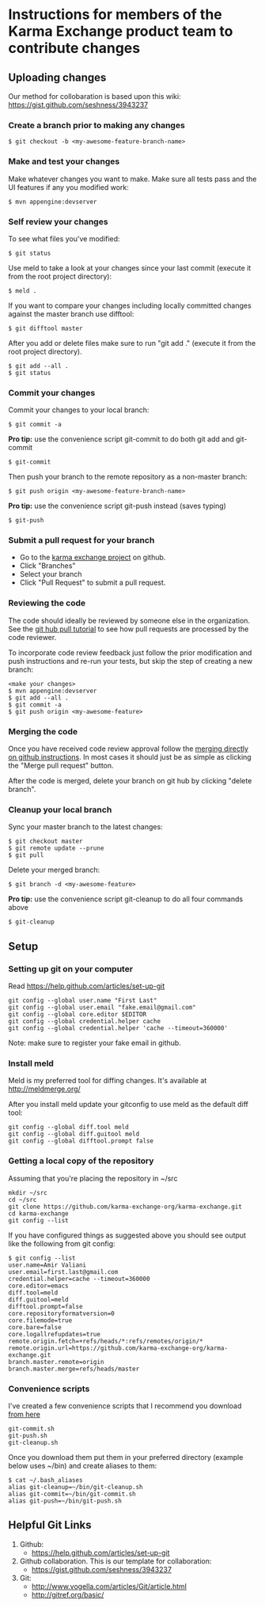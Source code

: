 # Instructions for members of the Karma Exchange product team to contribute changes

## Uploading changes

Our method for collobaration is based upon this wiki: https://gist.github.com/seshness/3943237

### Create a branch prior to making any changes

    $ git checkout -b <my-awesome-feature-branch-name>

### Make and test your changes

Make whatever changes you want to make. Make sure all tests pass and the UI features if any you modified work:

    $ mvn appengine:devserver

### Self review your changes

To see what files you've modified:

    $ git status

Use meld to take a look at your changes since your last commit (execute it from the root project directory):

    $ meld .

If you want to compare your changes including locally committed changes against the master branch use difftool:

    $ git difftool master

After you add or delete files make sure to run "git add ." (execute it from the root project directory).

    $ git add --all .
    $ git status

### Commit your changes

Commit your changes to your local branch:

    $ git commit -a

**Pro tip:** use the convenience script git-commit to do both git add and git-commit

    $ git-commit   

Then push your branch to the remote repository as a non-master branch:

    $ git push origin <my-awesome-feature-branch-name>

**Pro tip:** use the convenience script git-push instead (saves typing)

    $ git-push


### Submit a pull request for your branch

* Go to the [karma exchange project](https://github.com/karma-exchange-org/karma-exchange.git) on github.
* Click "Branches"
* Select your branch
* Click "Pull Request" to submit a pull request.

### Reviewing the code

The code should ideally be reviewed by someone else in the organization. See the [git hub pull tutorial](https://help.github.com/articles/using-pull-requests#managing-pull-requests) to see how pull requests are processed by the code reviewer.

To incorporate code review feedback just follow the prior modification and push instructions and re-run your tests, but skip the step of creating a new branch:

    <make your changes>
    $ mvn appengine:devserver
    $ git add --all .
    $ git commit -a    
    $ git push origin <my-awesome-feature>

### Merging the code

Once you have received code review approval follow the [merging directly on github instructions](https://help.github.com/articles/merging-a-pull-request). In most cases it should just be as simple as clicking the "Merge pull request" button.

After the code is merged, delete your branch on git hub by clicking "delete branch".

### Cleanup your local branch

Sync your master branch to the latest changes:

    $ git checkout master
    $ git remote update --prune
    $ git pull

Delete your merged branch:

    $ git branch -d <my-awesome-feature>

**Pro tip:** use the convenience script git-cleanup to do all four commands above

    $ git-cleanup

## Setup

### Setting up git on your computer

Read https://help.github.com/articles/set-up-git

    git config --global user.name "First Last"
    git config --global user.email "fake.email@gmail.com"
    git config --global core.editor $EDITOR
    git config --global credential.helper cache
    git config --global credential.helper 'cache --timeout=360000'

Note: make sure to register your fake email in github.

### Install meld

Meld is my preferred tool for diffing changes. It's available at http://meldmerge.org/

After you install meld update your gitconfig to use meld as the default diff tool:

    git config --global diff.tool meld
    git config --global diff.guitool meld
    git config --global difftool.prompt false

### Getting a local copy of the repository

Assuming that you're placing the repository in ~/src

    mkdir ~/src
    cd ~/src
    git clone https://github.com/karma-exchange-org/karma-exchange.git
    cd karma-exchange
    git config --list

If you have configured things as suggested above you should see output like the following from git config:

    $ git config --list
    user.name=Amir Valiani
    user.email=first.last@gmail.com
    credential.helper=cache --timeout=360000
    core.editor=emacs
    diff.tool=meld
    diff.guitool=meld
    difftool.prompt=false
    core.repositoryformatversion=0
    core.filemode=true
    core.bare=false
    core.logallrefupdates=true
    remote.origin.fetch=+refs/heads/*:refs/remotes/origin/*
    remote.origin.url=https://github.com/karma-exchange-org/karma-exchange.git
    branch.master.remote=origin
    branch.master.merge=refs/heads/master

### Convenience scripts

I've created a few convenience scripts that I recommend you download [from here](https://www.dropbox.com/sh/qbeli6omtrbdoyu/oG4QNpe79L)

    git-commit.sh
    git-push.sh
    git-cleanup.sh

Once you download them put them in your preferred directory (example below uses ~/bin) and create aliases to them:

    $ cat ~/.bash_aliases
    alias git-cleanup=~/bin/git-cleanup.sh
    alias git-commit=~/bin/git-commit.sh
    alias git-push=~/bin/git-push.sh

## Helpful Git Links

1. Github:
   * https://help.github.com/articles/set-up-git
2. Github collaboration. This is our template for collaboration:
   * https://gist.github.com/seshness/3943237
3. Git:
   * http://www.vogella.com/articles/Git/article.html
   * http://gitref.org/basic/
